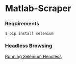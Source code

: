 # Matlab-Scraper

### Requirements ###  
```
$ pip install selenium
```

### Headless Browsing ###  
[Running Selenium Headless](http://www.alittlemadness.com/2008/03/05/running-selenium-headless/)
